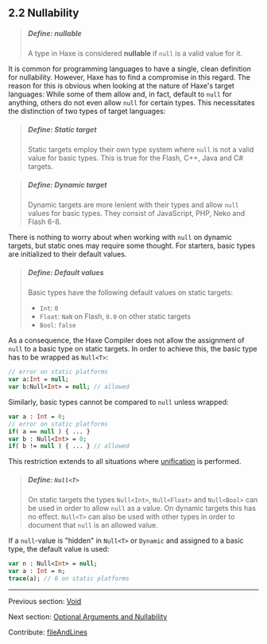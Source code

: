 ## 2.2 Nullability

> ##### Define: nullable
>
> A type in Haxe is considered **nullable** if `null` is a valid value for it.


It is common for programming languages to have a single, clean definition for nullability. However, Haxe has to find a compromise in this regard. The reason for this is obvious when looking at the nature of Haxe's target languages: While some of them allow and, in fact, default to `null` for anything, others do not even allow `null` for certain types. This necessitates the distinction of two types of target languages:

> ##### Define: Static target
>
> Static targets employ their own type system where `null` is not a valid value for basic types. This is true for the Flash, C++, Java and C# targets.


> ##### Define: Dynamic target
>
> Dynamic targets are more lenient with their types and allow `null` values for basic types. They consist of JavaScript, PHP, Neko and Flash 6-8.


There is nothing to worry about when working with `null` on dynamic targets, but static ones may require some thought. For starters, basic types are initialized to their default values.

> ##### Define: Default values
>
> 
> Basic types have the following default values on static targets:
> * `Int`: `0`
> * `Float`: `NaN` on Flash, `0.0` on other static targets
> * `Bool`: `false`
> 
> 


As a consequence, the Haxe Compiler does not allow the assignment of `null` to a basic type on static targets. In order to achieve this, the basic type has to be wrapped as `Null<T>`:

```haxe
// error on static platforms
var a:Int = null;
var b:Null<Int> = null; // allowed
```

Similarly, basic types cannot be compared to `null` unless wrapped:

```haxe
var a : Int = 0;
// error on static platforms
if( a == null ) { ... }
var b : Null<Int> = 0;
if( b != null ) { ... } // allowed
```

This restriction extends to all situations where [unification](type-system-unification.md) is performed.

> ##### Define: `Null<T>`
>
> On static targets the types `Null<Int>`, `Null<Float>` and `Null<Bool>` can be used in order to allow `null` as a value. On dynamic targets this has no effect. `Null<T>` can also be used with other types in order to document that `null` is an allowed value.


If a `null`-value is "hidden" in `Null<T>` or `Dynamic` and assigned to a basic type, the default value is used:

```haxe
var n : Null<Int> = null;
var a : Int = n;
trace(a); // 0 on static platforms
```

---

Previous section: [Void](types-void.md)

Next section: [Optional Arguments and Nullability](types-nullability-optional-arguments.md)

Contribute: [fileAndLines](https://github.com/HaxeFoundation/HaxeManual/blob/master/02-types.tex#L167-167)